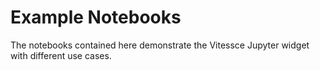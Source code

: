 # Example Notebooks

The notebooks contained here demonstrate the Vitessce Jupyter widget with different use cases.